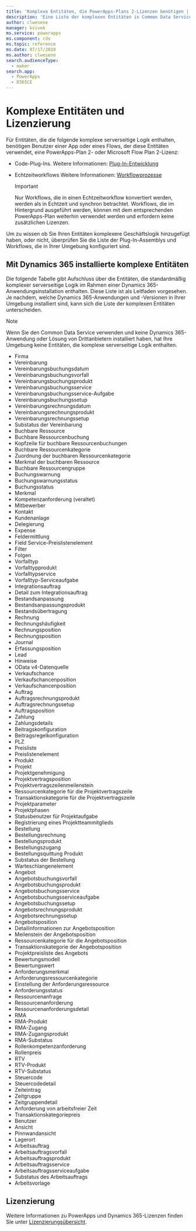 ```yaml
---
title: 'Komplexe Entitäten, die PowerApps-Plans 2-Lizenzen benötigen | Microsoft Docs'
description: 'Eine Liste der komplexen Entitäten in Common Data Service (CDS) for Apps, für die eine PowerApps-Plans 2-Lizenz erforderlich ist.'
author: clwesene
manager: kvivek
ms.service: powerapps
ms.component: cds
ms.topic: reference
ms.date: 07/17/2018
ms.author: clwesene
search.audienceType:
  - maker
search.app:
  - PowerApps
  - D365CE
---
```


# <a name="complex-entities-and-licensing"></a>Komplexe Entitäten und Lizenzierung
Für Entitäten, die die folgende komplexe serverseitige Logik enthalten, benötigen Benutzer einer App oder eines Flows, der diese Entitäten verwendet, eine PowerApps-Plan 2- oder Microsoft Flow Plan 2-Lizenz:

* Code-Plug-Ins. Weitere Informationen: [Plug-In-Entwicklung](https://docs.microsoft.com/dynamics365/customer-engagement/developer/plugin-development)
* Echtzeitworkflows Weitere Informationen: [Workflowprozesse](https://docs.microsoft.com/dynamics365/customer-engagement/customize/workflow-processes)

    > [!IMPORTANT]
    >  Nur Workflows, die in einen Echtzeitworkflow konvertiert werden, werden als in Echtzeit und synchron betrachtet. Workflows, die im Hintergrund ausgeführt werden, können mit dem entsprechenden PowerApps-Plan weiterhin verwendet werden und erfordern keine zusätzlichen Lizenzen.

Um zu wissen ob Sie Ihren Entitäten komplexere Geschäftslogik hinzugefügt haben, oder nicht, überprüfen Sie die Liste der Plug-In-Assemblys und Workflows, die in Ihrer Umgebung konfiguriert sind.

## <a name="complex-entities-installed-with-dynamics-365"></a>Mit Dynamics 365 installierte komplexe Entitäten
Die folgende Tabelle gibt Aufschluss über die Entitäten, die standardmäßig komplexer serverseitige Logik im Rahmen einer Dynamics 365-Anwendungsinstallation enthalten. Diese Liste ist als Leitfaden vorgesehen. Je nachdem, welche Dynamics 365-Anwendungen und -Versionen in Ihrer Umgebung installiert sind, kann sich die Liste der komplexen Entitäten unterscheiden.

> [!NOTE]
>  Wenn Sie den Common Data Service verwenden und keine Dynamics 365-Anwendung oder Lösung von Drittanbietern installiert haben, hat Ihre Umgebung keine Entitäten, die komplexe serverseitige Logik enthalten.

* Firma
* Vereinbarung
* Vereinbarungsbuchungsdatum
* Vereinbarungsbuchungsvorfall
* Vereinbarungsbuchungsprodukt
* Vereinbarungsbuchungsservice
* Vereinbarungsbuchungsservice-Aufgabe
* Vereinbarungsbuchungssetup
* Vereinbarungsrechnungsdatum
* Vereinbarungsrechnungsprodukt
* Vereinbarungsrechnungssetup
* Substatus der Vereinbarung
* Buchbare Ressource
* Buchbare Ressourcenbuchung
* Kopfzeile für buchbare Ressourcenbuchungen
* Buchbare Ressourcenkategorie
* Zuordnung der buchbaren Ressourcenkategorie
* Merkmal der buchbaren Ressource
* Buchbare Ressourcengruppe
* Buchungswarnung
* Buchungswarnungsstatus
* Buchungsstatus
* Merkmal
* Kompetenzanforderung (veraltet)
* Mitbewerber
* Kontakt
* Kundenanlage
* Delegierung
* Expense
* Feldermittlung
* Field Service-Preislistenelement
* Filter
* Folgen
* Vorfalltyp
* Vorfalltypprodukt
* Vorfalltypservice
* Vorfalltyp-Serviceaufgabe
* Integrationsauftrag
* Detail zum Integrationsauftrag
* Bestandsanpassung
* Bestandsanpassungsprodukt
* Bestandsübertragung
* Rechnung
* Rechnungshäufigkeit
* Rechnungsposition
* Rechnungsposition
* Journal
* Erfassungsposition
* Lead
* Hinweise
* OData v4-Datenquelle
* Verkaufschance
* Verkaufschancenposition
* Verkaufschancenposition
* Auftrag
* Auftragsrechnungsprodukt
* Auftragsrechnungssetup
* Auftragsposition
* Zahlung
* Zahlungsdetails
* Beitragskonfiguration
* Beitragsregelkonfiguration
* PLZ
* Preisliste
* Preislistenelement
* Produkt
* Projekt
* Projektgenehmigung
* Projektvertragsposition
* Projektvertragszeilenmeilenstein
* Ressourcenkategorie für die Projektvertragszeile
* Transaktionskategorie für die Projektvertragszeile
* Projektparameter
* Projektphasen
* Statusbenutzer für Projektaufgabe
* Registrierung eines Projektteammitglieds
* Bestellung
* Bestellungsrechnung
* Bestellungsprodukt
* Bestellungszugang
* Bestellungsquittung Produkt
* Substatus der Bestellung
* Warteschlangenelement
* Angebot
* Angebotsbuchungsvorfall
* Angebotsbuchungsprodukt
* Angebotsbuchungsservice
* Angebotsbuchungsserviceaufgabe
* Angebotsbuchungssetup
* Angebotsrechnungsprodukt
* Angebotsrechnungssetup
* Angebotsposition
* Detailinformationen zur Angebotsposition
* Meilenstein der Angebotsposition
* Ressourcenkategorie für die Angebotsposition
* Transaktionskategorie der Angebotsposition
* Projektpreisliste des Angebots
* Bewertungsmodell
* Bewertungswert
* Anforderungsmerkmal
* Anforderungsressourcenkategorie
* Einstellung der Anforderungsressource
* Anforderungsstatus
* Ressourcenanfrage
* Ressourcenanforderung
* Ressourcenanforderungsdetail
* RMA
* RMA-Produkt
* RMA-Zugang
* RMA-Zugangsprodukt
* RMA-Substatus
* Rollenkompetenzanforderung
* Rollenpreis
* RTV
* RTV-Produkt
* RTV-Substatus
* Steuercode
* Steuercodedetail
* Zeiteintrag
* Zeitgruppe
* Zeitgruppendetail
* Anforderung von arbeitsfreier Zeit
* Transaktionskategoriepreis
* Benutzer
* Ansicht
* Pinnwandansicht
* Lagerort
* Arbeitsauftrag
* Arbeitsauftragsvorfall
* Arbeitsauftragsprodukt
* Arbeitsauftragsservice
* Arbeitsauftragsserviceaufgabe
* Substatus des Arbeitsauftrags
* Arbeitsvorlage


## <a name="licensing"></a>Lizenzierung
Weitere Informationen zu PowerApps und Dynamics 365-Lizenzen finden Sie unter [Lizenzierungsübersicht](../../administrator/pricing-billing-skus.md).

